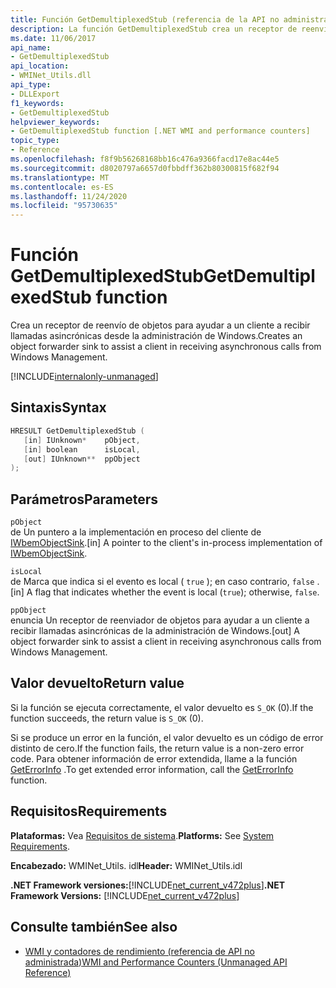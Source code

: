 ```yaml
---
title: Función GetDemultiplexedStub (referencia de la API no administrada)
description: La función GetDemultiplexedStub crea un receptor de reenviador de objetos para ayudar a un cliente a recibir llamadas asincrónicas de la administración de Windows.
ms.date: 11/06/2017
api_name:
- GetDemultiplexedStub
api_location:
- WMINet_Utils.dll
api_type:
- DLLExport
f1_keywords:
- GetDemultiplexedStub
helpviewer_keywords:
- GetDemultiplexedStub function [.NET WMI and performance counters]
topic_type:
- Reference
ms.openlocfilehash: f8f9b56268168bb16c476a9366facd17e8ac44e5
ms.sourcegitcommit: d8020797a6657d0fbbdff362b80300815f682f94
ms.translationtype: MT
ms.contentlocale: es-ES
ms.lasthandoff: 11/24/2020
ms.locfileid: "95730635"
---
```

# <a name="getdemultiplexedstub-function"></a><span data-ttu-id="e8d23-103">Función GetDemultiplexedStub</span><span class="sxs-lookup"><span data-stu-id="e8d23-103">GetDemultiplexedStub function</span></span>

<span data-ttu-id="e8d23-104">Crea un receptor de reenvío de objetos para ayudar a un cliente a recibir llamadas asincrónicas desde la administración de Windows.</span><span class="sxs-lookup"><span data-stu-id="e8d23-104">Creates an object forwarder sink to assist a client in receiving asynchronous calls from Windows Management.</span></span>
  
[!INCLUDE[internalonly-unmanaged](../../../../includes/internalonly-unmanaged.md)]
  
## <a name="syntax"></a><span data-ttu-id="e8d23-105">Sintaxis</span><span class="sxs-lookup"><span data-stu-id="e8d23-105">Syntax</span></span>  
  
```cpp  
HRESULT GetDemultiplexedStub (
   [in] IUnknown*    pObject,
   [in] boolean      isLocal,
   [out] IUnknown**  ppObject
);
```  

## <a name="parameters"></a><span data-ttu-id="e8d23-106">Parámetros</span><span class="sxs-lookup"><span data-stu-id="e8d23-106">Parameters</span></span>

`pObject`  
<span data-ttu-id="e8d23-107">de Un puntero a la implementación en proceso del cliente de [IWbemObjectSink](/windows/desktop/api/wbemcli/nn-wbemcli-iwbemobjectsink).</span><span class="sxs-lookup"><span data-stu-id="e8d23-107">[in] A pointer to the client's in-process implementation of [IWbemObjectSink](/windows/desktop/api/wbemcli/nn-wbemcli-iwbemobjectsink).</span></span>

`isLocal`  
<span data-ttu-id="e8d23-108">de Marca que indica si el evento es local ( `true` ); en caso contrario, `false` .</span><span class="sxs-lookup"><span data-stu-id="e8d23-108">[in] A flag that indicates whether the event is local (`true`); otherwise, `false`.</span></span>

`ppObject`  
<span data-ttu-id="e8d23-109">enuncia Un receptor de reenviador de objetos para ayudar a un cliente a recibir llamadas asincrónicas de la administración de Windows.</span><span class="sxs-lookup"><span data-stu-id="e8d23-109">[out] A object forwarder sink to assist a client in receiving asynchronous calls from Windows Management.</span></span>

## <a name="return-value"></a><span data-ttu-id="e8d23-110">Valor devuelto</span><span class="sxs-lookup"><span data-stu-id="e8d23-110">Return value</span></span>

<span data-ttu-id="e8d23-111">Si la función se ejecuta correctamente, el valor devuelto es `S_OK` (0).</span><span class="sxs-lookup"><span data-stu-id="e8d23-111">If the function succeeds, the return value is `S_OK` (0).</span></span>

<span data-ttu-id="e8d23-112">Si se produce un error en la función, el valor devuelto es un código de error distinto de cero.</span><span class="sxs-lookup"><span data-stu-id="e8d23-112">If the function fails, the return value is a non-zero error code.</span></span> <span data-ttu-id="e8d23-113">Para obtener información de error extendida, llame a la función [GetErrorInfo](geterrorinfo.md) .</span><span class="sxs-lookup"><span data-stu-id="e8d23-113">To get extended error information, call the [GetErrorInfo](geterrorinfo.md) function.</span></span>

## <a name="requirements"></a><span data-ttu-id="e8d23-114">Requisitos</span><span class="sxs-lookup"><span data-stu-id="e8d23-114">Requirements</span></span>  

 <span data-ttu-id="e8d23-115">**Plataformas:** Vea [Requisitos de sistema](../../get-started/system-requirements.md).</span><span class="sxs-lookup"><span data-stu-id="e8d23-115">**Platforms:** See [System Requirements](../../get-started/system-requirements.md).</span></span>  
  
 <span data-ttu-id="e8d23-116">**Encabezado:** WMINet_Utils. idl</span><span class="sxs-lookup"><span data-stu-id="e8d23-116">**Header:** WMINet_Utils.idl</span></span>  
  
 <span data-ttu-id="e8d23-117">**.NET Framework versiones:**[!INCLUDE[net_current_v472plus](../../../../includes/net-current-v472plus.md)]</span><span class="sxs-lookup"><span data-stu-id="e8d23-117">**.NET Framework Versions:** [!INCLUDE[net_current_v472plus](../../../../includes/net-current-v472plus.md)]</span></span>  
  
## <a name="see-also"></a><span data-ttu-id="e8d23-118">Consulte también</span><span class="sxs-lookup"><span data-stu-id="e8d23-118">See also</span></span>

- [<span data-ttu-id="e8d23-119">WMI y contadores de rendimiento (referencia de API no administrada)</span><span class="sxs-lookup"><span data-stu-id="e8d23-119">WMI and Performance Counters (Unmanaged API Reference)</span></span>](index.md)
